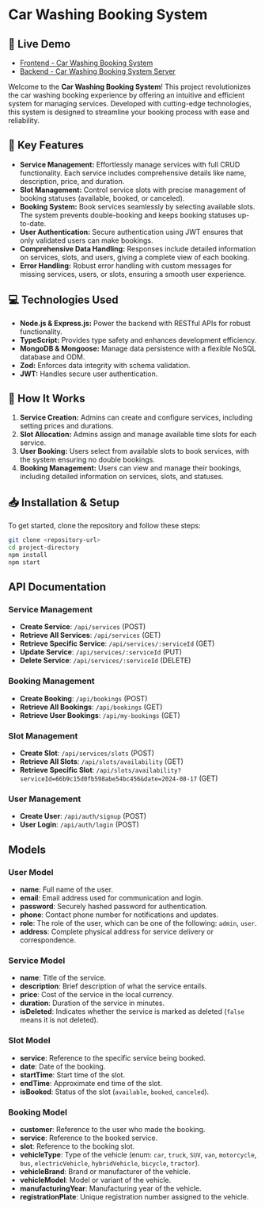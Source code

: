 # Car Washing Booking System

## 🚀 Live Demo

- [Frontend - Car Washing Booking System](https://car-washing-booking.web.app/)
- [Backend - Car Washing Booking System Server](https://car-washing-system-blush.vercel.app/)

Welcome to the **Car Washing Booking System**! This project revolutionizes the car washing booking experience by offering an intuitive and efficient system for managing services. Developed with cutting-edge technologies, this system is designed to streamline your booking process with ease and reliability.

## 🌟 Key Features

- **Service Management:** Effortlessly manage services with full CRUD functionality. Each service includes comprehensive details like name, description, price, and duration.
- **Slot Management:** Control service slots with precise management of booking statuses (available, booked, or canceled).
- **Booking System:** Book services seamlessly by selecting available slots. The system prevents double-booking and keeps booking statuses up-to-date.
- **User Authentication:** Secure authentication using JWT ensures that only validated users can make bookings.
- **Comprehensive Data Handling:** Responses include detailed information on services, slots, and users, giving a complete view of each booking.
- **Error Handling:** Robust error handling with custom messages for missing services, users, or slots, ensuring a smooth user experience.

## 💻 Technologies Used

- **Node.js & Express.js:** Power the backend with RESTful APIs for robust functionality.
- **TypeScript:** Provides type safety and enhances development efficiency.
- **MongoDB & Mongoose:** Manage data persistence with a flexible NoSQL database and ODM.
- **Zod:** Enforces data integrity with schema validation.
- **JWT:** Handles secure user authentication.

## 🚀 How It Works

1. **Service Creation:** Admins can create and configure services, including setting prices and durations.
2. **Slot Allocation:** Admins assign and manage available time slots for each service.
3. **User Booking:** Users select from available slots to book services, with the system ensuring no double bookings.
4. **Booking Management:** Users can view and manage their bookings, including detailed information on services, slots, and statuses.

## 📥 Installation & Setup

To get started, clone the repository and follow these steps:

```bash
git clone <repository-url>
cd project-directory
npm install
npm start
```

## API Documentation

### Service Management

- **Create Service**: `/api/services` (POST)
- **Retrieve All Services**: `/api/services` (GET)
- **Retrieve Specific Service**: `/api/services/:serviceId` (GET)
- **Update Service**: `/api/services/:serviceId` (PUT)
- **Delete Service**: `/api/services/:serviceId` (DELETE)

### Booking Management

- **Create Booking**: `/api/bookings` (POST)
- **Retrieve All Bookings**: `/api/bookings` (GET)
- **Retrieve User Bookings**: `/api/my-bookings` (GET)

### Slot Management

- **Create Slot**: `/api/services/slots` (POST)
- **Retrieve All Slots**: `/api/slots/availability` (GET)
- **Retrieve Specific Slot**: `/api/slots/availability?serviceId=66b9c15d0fb598abe54bc456&date=2024-08-17` (GET)

### User Management

- **Create User**: `/api/auth/signup` (POST)
- **User Login**: `/api/auth/login` (POST)

## Models

### User Model
- **name**: Full name of the user.
- **email**: Email address used for communication and login.
- **password**: Securely hashed password for authentication.
- **phone**: Contact phone number for notifications and updates.
- **role**: The role of the user, which can be one of the following: `admin`, `user`.
- **address**: Complete physical address for service delivery or correspondence.

### Service Model
- **name**: Title of the service.
- **description**: Brief description of what the service entails.
- **price**: Cost of the service in the local currency.
- **duration**: Duration of the service in minutes.
- **isDeleted**: Indicates whether the service is marked as deleted (`false` means it is not deleted).

### Slot Model
- **service**: Reference to the specific service being booked.
- **date**: Date of the booking.
- **startTime**: Start time of the slot.
- **endTime**: Approximate end time of the slot.
- **isBooked**: Status of the slot (`available`, `booked`, `canceled`).

### Booking Model
- **customer**: Reference to the user who made the booking.
- **service**: Reference to the booked service.
- **slot**: Reference to the booking slot.
- **vehicleType**: Type of the vehicle (enum: `car`, `truck`, `SUV`, `van`, `motorcycle`, `bus`, `electricVehicle`, `hybridVehicle`, `bicycle`, `tractor`).
- **vehicleBrand**: Brand or manufacturer of the vehicle.
- **vehicleModel**: Model or variant of the vehicle.
- **manufacturingYear**: Manufacturing year of the vehicle.
- **registrationPlate**: Unique registration number assigned to the vehicle.
